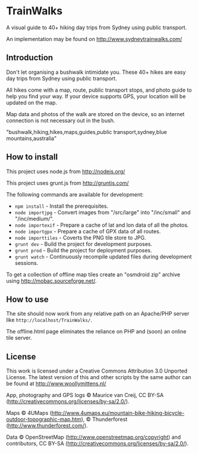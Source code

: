 # TrainWalks

A visual guide to 40+ hiking day trips from Sydney using public transport.

An implementation may be found on http://www.sydneytrainwalks.com/

## Introduction

Don't let organising a bushwalk intimidate you. These 40+ hikes are easy day trips from Sydney using public transport.

All hikes come with a map, route, public transport stops, and photo guide to help you find your way. If your device supports GPS, your location will be updated on the map.

Map data and photos of the walk are stored on the device, so an internet connection is not necessary out in the bush.

"bushwalk,hiking,hikes,maps,guides,public transport,sydney,blue mountains,australia"

## How to install

This project uses node.js from http://nodejs.org/

This project uses grunt.js from http://gruntjs.com/

The following commands are available for development:
+ `npm install` - Install the prerequisites.
+ `node importjpg` - Convert images from "/src/large" into "/inc/small" and "/inc/medium/".
+ `node importexif` - Prepare a cache of lat and lon data of all the photos.
+ `node importgpx` - Prepare a cache of GPX data of all routes.
+ `node importtiles` - Coverts the PNG tile store to JPG.
+ `grunt dev` - Build the project for development purposes.
+ `grunt prod` - Build the project for deployment purposes.
+ `grunt watch` - Continuously recompile updated files during development sessions.

To get a collection of offline map tiles create an "osmdroid zip" archive using http://mobac.sourceforge.net/.

## How to use

The site should now work from any relative path on an Apache/PHP server like `http://localhost/TrainWalks/`.

The offline.html page eliminates the reliance on PHP and (soon) an online tile server.

## License

This work is licensed under a Creative Commons Attribution 3.0 Unported License. The latest version of this and other scripts by the same author can be found at http://www.woollymittens.nl/

App, photography and GPS logs &copy; Maurice van Creij, CC BY-SA (http://creativecommons.org/licenses/by-sa/2.0/).

Maps &copy; 4UMaps (http://www.4umaps.eu/mountain-bike-hiking-bicycle-outdoor-topographic-map.htm), &copy; Thunderforest (http://www.thunderforest.com/).

Data &copy; OpenStreetMap (http://www.openstreetmap.org/copyright) and contributors, CC BY-SA (http://creativecommons.org/licenses/by-sa/2.0/).
